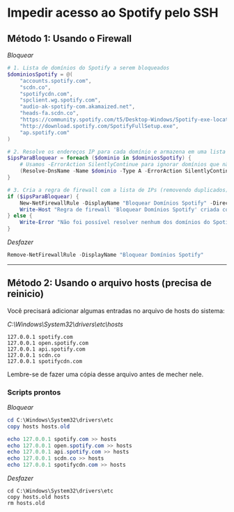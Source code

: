 # Impedir acesso ao Spotify pelo SSH

## Método 1: Usando o Firewall

*Bloquear*
```ps1
# 1. Lista de domínios do Spotify a serem bloqueados
$dominiosSpotify = @(
    "accounts.spotify.com",
    "scdn.co",
    "spotifycdn.com",
    "spclient.wg.spotify.com",
    "audio-ak-spotify-com.akamaized.net",
    "heads-fa.scdn.co",
    "https://community.spotify.com/t5/Desktop-Windows/Spotify-exe-location/td-p/5260104",
    "http://download.spotify.com/SpotifyFullSetup.exe",
    "ap.spotify.com"
)

# 2. Resolve os endereços IP para cada domínio e armazena em uma lista
$ipsParaBloquear = foreach ($dominio in $dominiosSpotify) {
    # Usamos -ErrorAction SilentlyContinue para ignorar domínios que não possam ser resolvidos
    (Resolve-DnsName -Name $dominio -Type A -ErrorAction SilentlyContinue).IPAddress
}

# 3. Cria a regra de firewall com a lista de IPs (removendo duplicados)
if ($ipsParaBloquear) {
    New-NetFirewallRule -DisplayName "Bloquear Domínios Spotify" -Direction Outbound -RemoteAddress ($ipsParaBloquear | Select-Object -Unique) -Action Block
    Write-Host "Regra de firewall 'Bloquear Domínios Spotify' criada com sucesso."
} else {
    Write-Error "Não foi possível resolver nenhum dos domínios do Spotify. A regra não foi criada."
}
```

*Desfazer*
```ps1
Remove-NetFirewallRule -DisplayName "Bloquear Domínios Spotify"
```

---

## Método 2: Usando o arquivo hosts (precisa de reinicio)

Você precisará adicionar algumas entradas no arquivo de hosts do sistema:

*C:\Windows\System32\drivers\etc\hosts*
```
127.0.0.1 spotify.com
127.0.0.1 open.spotify.com
127.0.0.1 api.spotify.com
127.0.0.1 scdn.co
127.0.0.1 spotifycdn.com
```

Lembre-se de fazer uma cópia desse arquivo antes de mecher nele.


### Scripts prontos

*Bloquear*
```ps1
cd C:\Windows\System32\drivers\etc
copy hosts hosts.old

echo 127.0.0.1 spotify.com >> hosts
echo 127.0.0.1 open.spotify.com >> hosts
echo 127.0.0.1 api.spotify.com >> hosts
echo 127.0.0.1 scdn.co >> hosts
echo 127.0.0.1 spotifycdn.com >> hosts
```

*Desfazer*
```
cd C:\Windows\System32\drivers\etc
copy hosts.old hosts
rm hosts.old
```
